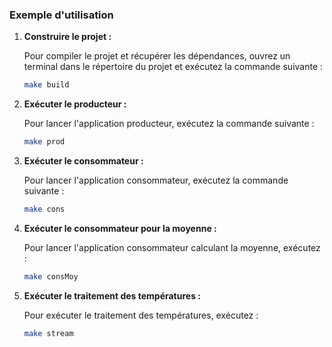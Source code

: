 ### Exemple d'utilisation

1. **Construire le projet :**

    Pour compiler le projet et récupérer les dépendances, ouvrez un terminal dans le répertoire du projet et exécutez la commande suivante :

    ```bash
    make build
    ```

2. **Exécuter le producteur :**

    Pour lancer l'application producteur, exécutez la commande suivante :

    ```bash
    make prod
    ```

3. **Exécuter le consommateur :**

    Pour lancer l'application consommateur, exécutez la commande suivante :

    ```bash
    make cons
    ```

4. **Exécuter le consommateur pour la moyenne :**

    Pour lancer l'application consommateur calculant la moyenne, exécutez :

    ```bash
    make consMoy
    ```

5. **Exécuter le traitement des températures :**

    Pour exécuter le traitement des températures, exécutez :

    ```bash
    make stream
